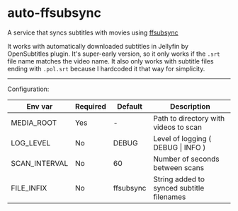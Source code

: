 # auto-ffsubsync

A service that syncs subtitles with movies using [ffsubsync](https://github.com/smacke/ffsubsync)

It works with automatically downloaded subtitles in Jellyfin by OpenSubtitles plugin.
It's super-early version, so it only works if the `.srt` file name matches the video name.
It also only works with subtitle files ending with `.pol.srt` because I hardcoded it that way for simplicity.

----

Configuration:

| Env var       | Required | Default   | Description                               |
|---------------|----------|-----------|-------------------------------------------|
| MEDIA_ROOT    | Yes      | -         | Path to directory with videos to scan     |
| LOG_LEVEL     | No       | DEBUG     | Level of logging \( DEBUG \| INFO \)      |
| SCAN_INTERVAL | No       | 60        | Number of seconds between scans           |
| FILE_INFIX    | No       | ffsubsync | String added to synced subtitle filenames |
